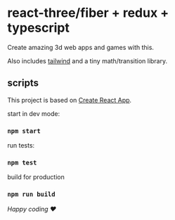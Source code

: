 # react-three/fiber + redux + typescript 

Create amazing 3d web apps and games with this.

Also includes [tailwind](https://tailwindcss.com) and a tiny math/transition library.

## scripts

This project is based on [Create React App](https://facebook.github.io/create-react-app/docs/getting-started).

start in dev mode:
### `npm start`

run tests:
### `npm test`

build for production
### `npm run build`

_Happy coding ♥_
